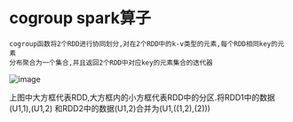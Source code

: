 # cogroup spark算子
    cogroup函数将2个RDD进行协同划分,对在2个RDD中的k-v类型的元素,每个RDD相同key的元素
    分布聚合为一个集合,并且返回2个RDD中对应key的元素集合的迭代器
![image](https://github.com/williamzhang11/fastTech/blob/master/src/main/java/com/xiu/fastBigData/persist/image/persist.jpg)

上图中大方框代表RDD,大方框内的小方框代表RDD中的分区.将RDD1中的数据(U1,1),(U1,2)
和RDD2中的数据(U1,2)合并为(U1,((1,2),(2)))
